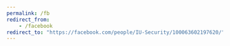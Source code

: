 ```yaml
---
permalink: /fb
redirect_from:
    - /facebook
redirect_to: "https://facebook.com/people/IU-Security/100063602197620/"
---
```

